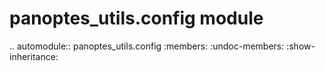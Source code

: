panoptes\_utils.config module
=============================

.. automodule:: panoptes_utils.config
    :members:
    :undoc-members:
    :show-inheritance:
